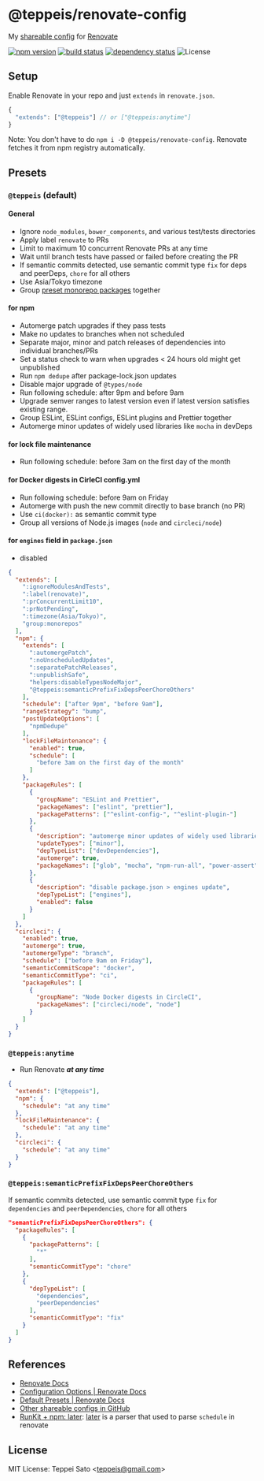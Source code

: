 # @teppeis/renovate-config

My [shareable config](https://renovatebot.com/docs/config-presets/) for [Renovate](https://renovatebot.com)

[![npm version][npm-image]][npm-url]
[![build status][circleci-image]][circleci-url]
[![dependency status][deps-image]][deps-url]
![License][license]

## Setup

Enable Renovate in your repo and just `extends` in `renovate.json`.

```js
{
  "extends": ["@teppeis"] // or ["@teppeis:anytime"]
}
```

Note: You don't have to do `npm i -D @teppeis/renovate-config`.
Renovate fetches it from npm registry automatically.

## Presets

### `@teppeis` (default)

#### General

- Ignore `node_modules`, `bower_components`, and various test/tests directories
- Apply label `renovate` to PRs
- Limit to maximum 10 concurrent Renovate PRs at any time
- Wait until branch tests have passed or failed before creating the PR
- If semantic commits detected, use semantic commit type `fix` for deps and peerDeps, `chore` for all others
- Use Asia/Tokyo timezone
- Group [preset monorepo packages](https://renovatebot.com/docs/presets-monorepo/) together

#### for npm

- Automerge patch upgrades if they pass tests
- Make no updates to branches when not scheduled
- Separate major, minor and patch releases of dependencies into individual branches/PRs
- Set a status check to warn when upgrades < 24 hours old might get unpublished
- Run `npm dedupe` after package-lock.json updates
- Disable major upgrade of `@types/node`
- Run following schedule: after 9pm and before 9am
- Upgrade semver ranges to latest version even if latest version satisfies existing range.
- Group ESLint, ESLint configs, ESLint plugins and Prettier together
- Automerge minor updates of widely used libraries like `mocha` in devDeps

#### for lock file maintenance

- Run following schedule: before 3am on the first day of the month

#### for Docker digests in CirleCI config.yml

- Run following schedule: before 9am on Friday
- Automerge with push the new commit directly to base branch (no PR)
- Use `ci(docker):` as semantic commit type
- Group all versions of Node.js images (`node` and `circleci/node`)

#### for `engines` field in `package.json`

- disabled

```json
{
  "extends": [
    ":ignoreModulesAndTests",
    ":label(renovate)",
    ":prConcurrentLimit10",
    ":prNotPending",
    ":timezone(Asia/Tokyo)",
    "group:monorepos"
  ],
  "npm": {
    "extends": [
      ":automergePatch",
      ":noUnscheduledUpdates",
      ":separatePatchReleases",
      ":unpublishSafe",
      "helpers:disableTypesNodeMajor",
      "@teppeis:semanticPrefixFixDepsPeerChoreOthers"
    ],
    "schedule": ["after 9pm", "before 9am"],
    "rangeStrategy": "bump",
    "postUpdateOptions": [
      "npmDedupe"
    ],
    "lockFileMaintenance": {
      "enabled": true,
      "schedule": [
        "before 3am on the first day of the month"
      ]
    },
    "packageRules": [
      {
        "groupName": "ESLint and Prettier",
        "packageNames": ["eslint", "prettier"],
        "packagePatterns": ["^eslint-config-", "^eslint-plugin-"]
      },
      {
        "description": "automerge minor updates of widely used libraries in devDeps",
        "updateTypes": ["minor"],
        "depTypeList": ["devDependencies"],
        "automerge": true,
        "packageNames": ["glob", "mocha", "npm-run-all", "power-assert", "rimraf", "sinon"]
      },
      {
        "description": "disable package.json > engines update",
        "depTypeList": ["engines"],
        "enabled": false
      }
    ]
  },
  "circleci": {
    "enabled": true,
    "automerge": true,
    "automergeType": "branch",
    "schedule": ["before 9am on Friday"],
    "semanticCommitScope": "docker",
    "semanticCommitType": "ci",
    "packageRules": [
      {
        "groupName": "Node Docker digests in CircleCI",
        "packageNames": ["circleci/node", "node"]
      }
    ]
  }
}
```

### `@teppeis:anytime`

- Run Renovate **_at any time_**

```json
{
  "extends": ["@teppeis"],
  "npm": {
    "schedule": "at any time"
  },
  "lockFileMaintenance": {
    "schedule": "at any time"
  },
  "circleci": {
    "schedule": "at any time"
  }
}
```

### `@teppeis:semanticPrefixFixDepsPeerChoreOthers`

If semantic commits detected, use semantic commit type `fix` for `dependencies` and `peerDependencies`, `chore` for all others

```json
"semanticPrefixFixDepsPeerChoreOthers": {
  "packageRules": [
    {
      "packagePatterns": [
        "*"
      ],
      "semanticCommitType": "chore"
    },
    {
      "depTypeList": [
        "dependencies",
        "peerDependencies"
      ],
      "semanticCommitType": "fix"
    }
  ]
}
```

## References

- [Renovate Docs](https://renovatebot.com/docs/)
- [Configuration Options \| Renovate Docs](https://renovatebot.com/docs/configuration-options/)
- [Default Presets \| Renovate Docs](https://renovatebot.com/docs/presets-default/)
- [Other shareable configs in GitHub](https://github.com/search?o=desc&q=%22renovate-config%22&s=stars&type=Repositories&utf8=%E2%9C%93)
- [RunKit \+ npm: later](https://npm.runkit.com/later): [later](https://www.npmjs.com/package/later) is a parser that used to parse `schedule` in renovate

## License

MIT License: Teppei Sato &lt;teppeis@gmail.com&gt;

[npm-image]: https://img.shields.io/npm/v/@teppeis/renovate-config.svg
[npm-url]: https://npmjs.org/package/@teppeis/renovate-config
[npm-downloads-image]: https://img.shields.io/npm/dm/@teppeis/renovate-config.svg
[travis-image]: https://img.shields.io/travis/teppeis/renovate-config/master.svg
[travis-url]: https://travis-ci.org/teppeis/renovate-config
[circleci-image]: https://circleci.com/gh/teppeis/renovate-config.svg?style=shield
[circleci-url]: https://circleci.com/gh/teppeis/renovate-config
[deps-image]: https://img.shields.io/david/teppeis/renovate-config.svg
[deps-url]: https://david-dm.org/teppeis/renovate-config
[node-version]: https://img.shields.io/badge/Node.js%20support-v6,v8,v9-brightgreen.svg
[coverage-image]: https://img.shields.io/coveralls/teppeis/renovate-config/master.svg
[coverage-url]: https://coveralls.io/github/teppeis/renovate-config?branch=master
[license]: https://img.shields.io/npm/l/@teppeis/renovate-config.svg
